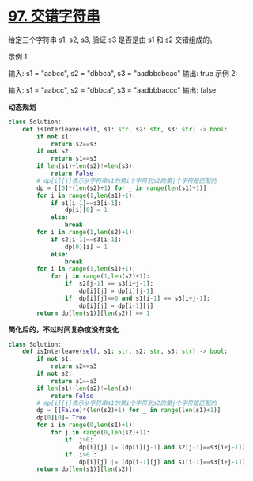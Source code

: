 # [97. 交错字符串](https://leetcode-cn.com/problems/interleaving-string/)

给定三个字符串 s1, s2, s3, 验证 s3 是否是由 s1 和 s2 交错组成的。

示例 1:

输入: s1 = "aabcc", s2 = "dbbca", s3 = "aadbbcbcac"
输出: true
示例 2:

输入: s1 = "aabcc", s2 = "dbbca", s3 = "aadbbbaccc"
输出: false

**动态规划**

```python
class Solution:
    def isInterleave(self, s1: str, s2: str, s3: str) -> bool:
        if not s1:
            return s2==s3
        if not s2:
            return s1==s3
        if len(s1)+len(s2)!=len(s3):
            return False
        # dp[i][j]表示从字符串s1的第i个字符到s2的第j个字符是匹配的
        dp = [[0]*(len(s2)+1) for _ in range(len(s1)+1)]
        for i in range(1,len(s1)+1):
            if s1[i-1]==s3[i-1]:
                dp[i][0] = 1
            else:
                break
        for i in range(1,len(s2)+1):
            if s2[i-1]==s3[i-1]:
                dp[0][i] = 1
            else:
                break
        for i in range(1,len(s1)+1):
            for j in range(1,len(s2)+1):
                if  s2[j-1] == s3[i+j-1]:
                    dp[i][j] = dp[i][j-1]
                if  dp[i][j]==0 and s1[i-1] == s3[i+j-1]:
                    dp[i][j] = dp[i-1][j]
        return dp[len(s1)][len(s2)] == 1
```

**简化后的，不过时间复杂度没有变化**

```python
class Solution:
    def isInterleave(self, s1: str, s2: str, s3: str) -> bool:
        if not s1:
            return s2==s3
        if not s2:
            return s1==s3
        if len(s1)+len(s2)!=len(s3):
            return False
        # dp[i][j]表示从字符串s1的第i个字符到s2的第j个字符是匹配的
        dp = [[False]*(len(s2)+1) for _ in range(len(s1)+1)]
        dp[0][0]= True
        for i in range(0,len(s1)+1):
            for j in range(0,len(s2)+1):
                if  j>0:
                    dp[i][j] |= (dp[i][j-1] and s2[j-1]==s3[i+j-1])
                if  i>0 :
                    dp[i][j] |= (dp[i-1][j] and s1[i-1]==s3[i+j-1])
        return dp[len(s1)][len(s2)] 
```

